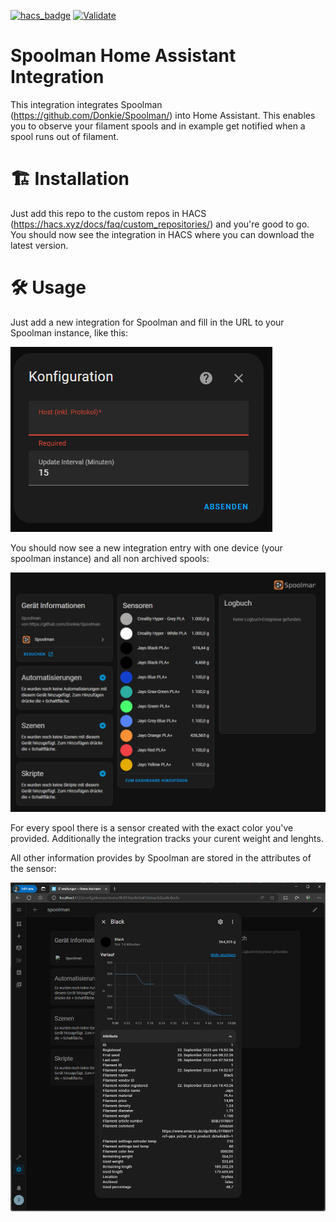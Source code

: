 
[![hacs_badge](https://img.shields.io/badge/HACS-Custom-41BDF5.svg)](https://github.com/hacs/integration) [![Validate](https://github.com/Disane87/spoolman-homeassistant/actions/workflows/validate.yml/badge.svg)](https://github.com/Disane87/spoolman-homeassistant/actions/workflows/validate.yml)


# Spoolman Home Assistant Integration

This integration integrates Spoolman (https://github.com/Donkie/Spoolman/) into Home Assistant. This enables you to observe your filament spools and in example get notified when a spool runs out of filament.

# 🏗️ Installation
Just add this repo to the custom repos in HACS (https://hacs.xyz/docs/faq/custom_repositories/) and you're good to go. You should now see the integration in HACS where you can download the latest version.

# 🛠️ Usage
Just add a new integration for Spoolman and fill in the URL to your Spoolman instance, like this:

![image](https://github.com/Disane87/spoolman-homeassistant/blob/main/resources/images/spoolman-integration-config.png?raw=true)

You should now see a new integration entry with one device (your spoolman instance) and all non archived spools:

![image](https://github.com/Disane87/spoolman-homeassistant/blob/main/resources/images/spoolman-integration-hass.png?raw=true)

For every spool there is a sensor created with the exact color you've provided. Additionally the integration tracks your curent weight and lenghts.

All other information provides by Spoolman are stored in the attributes of the sensor:

![image](https://github.com/Disane87/spoolman-homeassistant/blob/main/resources/images/spoolman-integration-sensor.png?raw=true)

